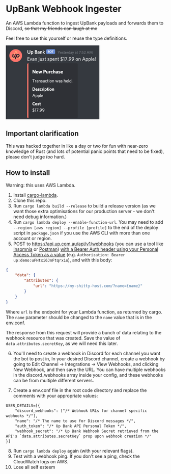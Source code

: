 # UpBank Webhook Ingester

An AWS Lambda function to ingest UpBank payloads and forwards them to Discord, ~~so that my friends can laugh at me~~

Feel free to use this yourself or reuse the type definitions.

![A screenshot of the bot in action in Discord](docs/screenshot.png)

## Important clarification

This was hacked together in like a day or two for fun with near-zero knowledge of Rust (and lots of potential panic points that need to be fixed), please don't judge _too_ hard.

## How to install

Warning: this uses AWS Lambda.

1. Install [cargo-lambda](https://github.com/cargo-lambda/cargo-lambda).
2. Clone this repo.
3. Run `cargo lambda build --release` to build a release version (as we want those extra optimisations for our production server - we don't need debug information.)
4. Run `cargo lambda deploy --enable-function-url`. You may need to add `--region [aws region] --profile [profile]` to the end of the deploy script in `package.json` if you use the AWS CLI with more than one account or region.
5. POST to https://api.up.com.au/api/v1/webhooks (you can use a tool like [Insomnia](https://insomnia.rest/) or [Postman](https://www.postman.com/)) [with a Bearer Auth header using your Personal Access Token as a value](https://developer.up.com.au/#post_webhooks) (e.g. `Authorization: Bearer up:demo:uFHtxi6JnFtqrx1o`), and with this body:
```json
{
	"data": {
		"attributes": {
			"url": "https://my-shitty-host.com/?name={name}"
		}
	}
}
```
Where `url` is the endpoint for your Lambda function, as returned by cargo. The `name` parameter should be changed to the `name` value that is in the env.conf.

The response from this request will provide a bunch of data relating to the webhook resource that was created. Save the value of `data.attributes.secretKey`, as we will need this later.

6. You'll need to create a webhook in Discord for each channel you want the bot to post in, In your desired Discord channel, create a webhook by going to Edit Channel -> Integrations -> View Webhooks, and clicking New Webhook, and then save the URL. You can have multiple webhooks in the discord_webhooks array inside your config, and these webhooks can be from multiple different servers.

7. Create a env.conf file in the root code directory and replace the comments with your appropriate values:

```
USER_DETAILS=[{
    "discord_webhooks": ["/* Webhook URLs for channel specific webhooks */"],
    "name": "/* The name to use for Discord messages */",
    "auth_token": "/* Up Bank API Personal Token */",
    "webhook_secret": "/* Up Bank Webhook Secret retrieved from the API's `data.attributes.secretKey` prop upon webhook creation */"
}]
```

8. Run `cargo lambda deploy` again (with your relevant flags).
9. Test with a webhook ping. If you don't see a ping, check the CloudWatch logs on AWS.
10. Lose all self esteem
